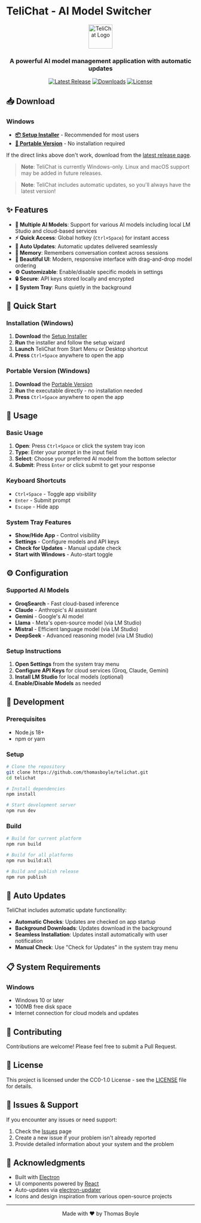 # TeliChat - AI Model Switcher

<div align="center">
  <img src="public/assets/jackybot.ico" alt="TeliChat Logo" width="64" height="64">
  <h3>A powerful AI model management application with automatic updates</h3>
  
  [![Latest Release](https://img.shields.io/github/v/release/thomasboyle/telichat?style=flat-square)](https://github.com/thomasboyle/telichat/releases/latest)
  [![Downloads](https://img.shields.io/github/downloads/thomasboyle/telichat/total?style=flat-square)](https://github.com/thomasboyle/telichat/releases)
  [![License](https://img.shields.io/github/license/thomasboyle/telichat?style=flat-square)](LICENSE)
</div>

## 📥 Download

### Windows
- **[📦 Setup Installer](https://github.com/thomasboyle/telichat/releases/latest/download/TeliChat-Windows-1.0.5-Setup.exe)** - Recommended for most users
- **[🚀 Portable Version](https://github.com/thomasboyle/telichat/releases/latest/download/TeliChat-Windows-1.0.5-Portable.exe)** - No installation required

If the direct links above don't work, download from the [latest release page](https://github.com/thomasboyle/telichat/releases/latest).

> **Note**: TeliChat is currently Windows-only. Linux and macOS support may be added in future releases.

> **Note**: TeliChat includes automatic updates, so you'll always have the latest version!

## ✨ Features

- **🤖 Multiple AI Models**: Support for various AI models including local LM Studio and cloud-based services
- **⚡ Quick Access**: Global hotkey (`Ctrl+Space`) for instant access
- **🔄 Auto Updates**: Automatic updates delivered seamlessly
- **💾 Memory**: Remembers conversation context across sessions
- **🎨 Beautiful UI**: Modern, responsive interface with drag-and-drop model ordering
- **⚙️ Customizable**: Enable/disable specific models in settings
- **🔒 Secure**: API keys stored locally and encrypted
- **📱 System Tray**: Runs quietly in the background

## 🚀 Quick Start

### Installation (Windows)

1. **Download** the [Setup Installer](https://github.com/thomasboyle/telichat/releases/latest/download/TeliChat-Windows-1.0.0-Setup.exe)
2. **Run** the installer and follow the setup wizard
3. **Launch** TeliChat from Start Menu or Desktop shortcut
4. **Press** `Ctrl+Space` anywhere to open the app

### Portable Version (Windows)

1. **Download** the [Portable Version](https://github.com/thomasboyle/telichat/releases/latest/download/TeliChat-Windows-1.0.0-Portable.exe)
2. **Run** the executable directly - no installation needed
3. **Press** `Ctrl+Space` anywhere to open the app

## 🎯 Usage

### Basic Usage
1. **Open**: Press `Ctrl+Space` or click the system tray icon
2. **Type**: Enter your prompt in the input field
3. **Select**: Choose your preferred AI model from the bottom selector
4. **Submit**: Press `Enter` or click submit to get your response

### Keyboard Shortcuts
- `Ctrl+Space` - Toggle app visibility
- `Enter` - Submit prompt
- `Escape` - Hide app

### System Tray Features
- **Show/Hide App** - Control visibility
- **Settings** - Configure models and API keys
- **Check for Updates** - Manual update check
- **Start with Windows** - Auto-start toggle

## ⚙️ Configuration

### Supported AI Models
- **GroqSearch** - Fast cloud-based inference
- **Claude** - Anthropic's AI assistant
- **Gemini** - Google's AI model
- **Llama** - Meta's open-source model (via LM Studio)
- **Mistral** - Efficient language model (via LM Studio)
- **DeepSeek** - Advanced reasoning model (via LM Studio)

### Setup Instructions
1. **Open Settings** from the system tray menu
2. **Configure API Keys** for cloud services (Groq, Claude, Gemini)
3. **Install LM Studio** for local models (optional)
4. **Enable/Disable Models** as needed

## 🔧 Development

### Prerequisites
- Node.js 18+
- npm or yarn

### Setup
```bash
# Clone the repository
git clone https://github.com/thomasboyle/telichat.git
cd telichat

# Install dependencies
npm install

# Start development server
npm run dev
```

### Build
```bash
# Build for current platform
npm run build

# Build for all platforms
npm run build:all

# Build and publish release
npm run publish
```

## 🔄 Auto Updates

TeliChat includes automatic update functionality:
- **Automatic Checks**: Updates are checked on app startup
- **Background Downloads**: Updates download in the background
- **Seamless Installation**: Updates install automatically with user notification
- **Manual Check**: Use "Check for Updates" in the system tray menu

## 📋 System Requirements

### Windows
- Windows 10 or later
- 100MB free disk space
- Internet connection for cloud models and updates

## 🤝 Contributing

Contributions are welcome! Please feel free to submit a Pull Request.

## 📄 License

This project is licensed under the CC0-1.0 License - see the [LICENSE](LICENSE) file for details.

## 🐛 Issues & Support

If you encounter any issues or need support:
1. Check the [Issues](https://github.com/thomasboyle/telichat/issues) page
2. Create a new issue if your problem isn't already reported
3. Provide detailed information about your system and the problem

## 🙏 Acknowledgments

- Built with [Electron](https://electronjs.org/)
- UI components powered by [React](https://reactjs.org/)
- Auto-updates via [electron-updater](https://github.com/electron-userland/electron-updater)
- Icons and design inspiration from various open-source projects

---

<div align="center">
  Made with ❤️ by Thomas Boyle
</div>
